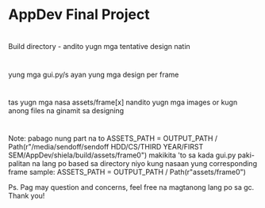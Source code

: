 # AppDev Final Project
# 
Build directory -  andito yugn mga tentative design natin
#
yung mga gui.py/s ayan yung mga design per frame
#
tas yugn mga nasa assets/frame[x] nandito yugn mga images or kugn anong files na ginamit sa designing
#
Note: pabago nung part na to
ASSETS_PATH = OUTPUT_PATH / Path(r"/media/sendoff/sendoff HDD/CS/THIRD YEAR/FIRST SEM/AppDev/shiela/build/assets/frame0")
makikita 'to sa kada gui.py paki-palitan na lang po based sa directory niyo kung nasaan yung corresponding frame
sample:
ASSETS_PATH = OUTPUT_PATH / Path(r"assets/frame0")

Ps.
Pag may question and concerns, feel free na magtanong lang po sa gc. Thank you!



